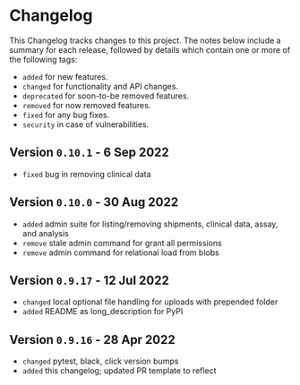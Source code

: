 # Changelog

This Changelog tracks changes to this project. The notes below include a summary for each release, followed by details which contain one or more of the following tags:

- `added` for new features.
- `changed` for functionality and API changes.
- `deprecated` for soon-to-be removed features.
- `removed` for now removed features.
- `fixed` for any bug fixes.
- `security` in case of vulnerabilities.

## Version `0.10.1` - 6 Sep 2022

- `fixed` bug in removing clinical data

## Version `0.10.0` - 30 Aug 2022

- `added` admin suite for listing/removing shipments, clinical data, assay, and analysis
- `remove` stale admin command for grant all permissions
- `remove` admin command for relational load from blobs

## Version `0.9.17` - 12 Jul 2022

- `changed` local optional file handling for uploads with prepended folder
- `added` README as long_description for PyPI

## Version `0.9.16` - 28 Apr 2022

- `changed` pytest, black, click version bumps
- `added` this changelog; updated PR template to reflect
